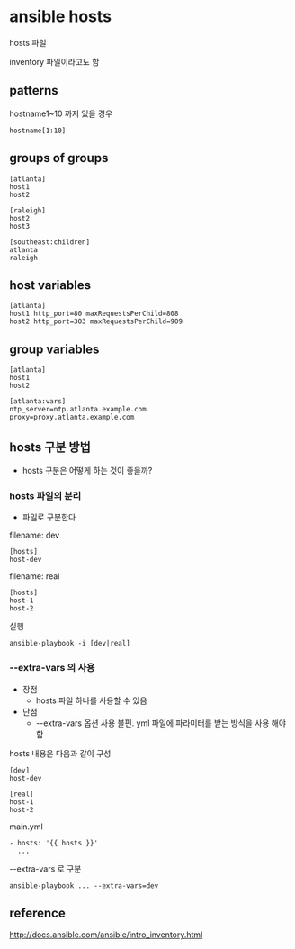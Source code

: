 # ansible hosts
hosts 파일

inventory 파일이라고도 함


## patterns
hostname1~10 까지 있을 경우
```
hostname[1:10]
```

## groups of groups
```
[atlanta]
host1
host2

[raleigh]
host2
host3

[southeast:children]
atlanta
raleigh
```

## host variables
```
[atlanta]
host1 http_port=80 maxRequestsPerChild=808
host2 http_port=303 maxRequestsPerChild=909
```

## group variables
```
[atlanta]
host1
host2

[atlanta:vars]
ntp_server=ntp.atlanta.example.com
proxy=proxy.atlanta.example.com
```

## hosts 구분 방법
* hosts 구분은 어떻게 하는 것이 좋을까?

### hosts 파일의 분리
* 파일로 구분한다

filename: dev
```
[hosts]
host-dev
```

filename: real
```
[hosts]
host-1
host-2
```

실행
```
ansible-playbook -i [dev|real]
```

### --extra-vars 의 사용
* 장점
  * hosts 파일 하나를 사용할 수 있음
* 단점
  * --extra-vars 옵션 사용 불편. yml 파일에 파라미터를 받는 방식을 사용 해야 함

hosts 내용은 다음과 같이 구성
```
[dev]
host-dev

[real]
host-1
host-2
```

main.yml
```
- hosts: '{{ hosts }}'
  ...
```

--extra-vars 로 구분
```
ansible-playbook ... --extra-vars=dev
```

## reference
http://docs.ansible.com/ansible/intro_inventory.html
